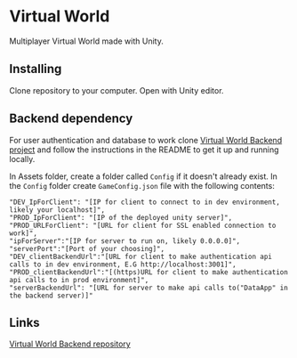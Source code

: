 # Virtual World

Multiplayer Virtual World made with Unity.

## Installing
Clone repository to your computer. Open with Unity editor.

## Backend dependency
For user authentication and database to work clone [Virtual World Backend project](https://github.com/Pelinrakennusryhma/Virtual-World-Backend) and follow the instructions in the README to get it up and running locally.

In Assets folder, create a folder called `Config` if it doesn't already exist. In the `Config` folder create `GameConfig.json` file with the following contents:
```
"DEV_IpForClient": "[IP for client to connect to in dev environment, likely your localhost]",
"PROD_IpForClient": "[IP of the deployed unity server]",
"PROD_URLForClient": "[URL for client for SSL enabled connection to work]",
"ipForServer":"[IP for server to run on, likely 0.0.0.0]",
"serverPort":"[Port of your choosing]",
"DEV_clientBackendUrl":"[URL for client to make authentication api calls to in dev environment, E.G http://localhost:3001]",
"PROD_clientBackendUrl":"[(https)URL for client to make authentication api calls to in prod environment]",
"serverBackendUrl": "[URL for server to make api calls to("DataApp" in the backend server)]"
```

## Links
[Virtual World Backend repository](https://github.com/Pelinrakennusryhma/Virtual-World-Backend)
